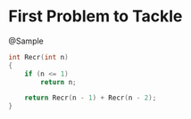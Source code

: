 # First Problem to Tackle

@Sample

```cpp
int Recr(int n)
{
    if (n <= 1)
        return n;

    return Recr(n - 1) + Recr(n - 2);
}
```
